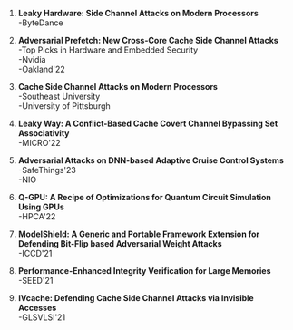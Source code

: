 1. **Leaky Hardware: Side Channel Attacks on Modern Processors**  
   -ByteDance

2. **Adversarial Prefetch: New Cross-Core Cache Side Channel Attacks**  
   -Top Picks in Hardware and Embedded Security  
   -Nvidia  
   -Oakland'22
3. **Cache Side Channel Attacks on Modern Processors**  
   -Southeast University  
   -University of Pittsburgh

4. **Leaky Way: A Conflict-Based Cache Covert Channel Bypassing Set Associativity**  
   -MICRO'22

5. **Adversarial Attacks on DNN-based Adaptive Cruise Control Systems**  
   -SafeThings'23  
   -NIO

6. **Q-GPU: A Recipe of Optimizations for Quantum Circuit Simulation Using GPUs**  
   -HPCA'22

7. **ModelShield: A Generic and Portable Framework Extension for Defending Bit-Flip based Adversarial Weight Attacks**  
   -ICCD'21

8. **Performance-Enhanced Integrity Verification for Large Memories**  
   -SEED'21

9. **IVcache: Defending Cache Side Channel Attacks via Invisible Accesses**  
   -GLSVLSI'21



